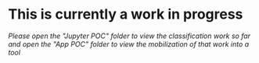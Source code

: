 # This is currently a work in progress

*Please open the "Jupyter POC" folder to view the classification work so far and open the "App POC" folder to view the mobilization of that work into a tool*
